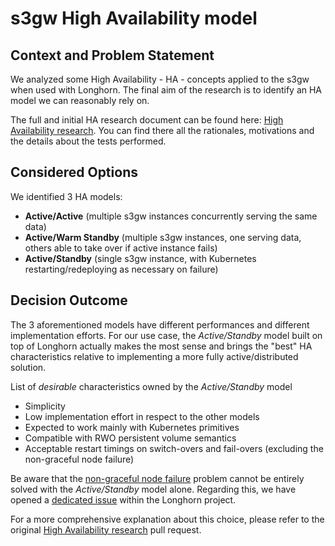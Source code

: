 # s3gw High Availability model

## Context and Problem Statement

We analyzed some High Availability - HA - concepts applied to the s3gw when used with Longhorn.
The final aim of the research is to identify an HA model we can reasonably rely on.

The full and initial HA research document can be found here:
[High Availability research](../research/ha/RATIONALE).
You can find there all the rationales, motivations and the details about the tests performed.

## Considered Options

We identified 3 HA models:

- **Active/Active** (multiple s3gw instances concurrently serving the same data)
- **Active/Warm Standby** (multiple s3gw instances, one serving data, others able to take over if active instance fails)
- **Active/Standby** (single s3gw instance, with Kubernetes restarting/redeploying as necessary on failure)

## Decision Outcome

The 3 aforementioned models have different performances and different implementation efforts.
For our use case, the *Active/Standby* model built on top of Longhorn actually makes
the most sense and brings the "best" HA characteristics relative to implementing a
more fully active/distributed solution.

List of *desirable* characteristics owned by the *Active/Standby* model

- Simplicity
- Low implementation effort in respect to the other models
- Expected to work mainly with Kubernetes primitives
- Compatible with RWO persistent volume semantics
- Acceptable restart timings on switch-overs and fail-overs (excluding the non-graceful node failure)

Be aware that the [non-graceful node failure](../research/ha/RATIONALE#non-graceful-node-failure)
problem cannot be entirely solved with the *Active/Standby* model alone.
Regarding this, we have opened a [dedicated issue](https://github.com/longhorn/longhorn/issues/6803)
within the Longhorn project.

For a more comprehensive explanation about this choice, please refer to the original
[High Availability research](https://github.com/aquarist-labs/s3gw/pull/685) pull request.
